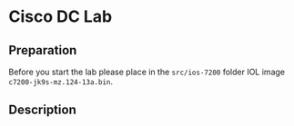 # Cisco DC Lab

## Preparation

Before you start the lab please place in the `src/ios-7200` folder IOL image `c7200-jk9s-mz.124-13a.bin`.

## Description


